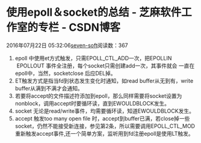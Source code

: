 
# 使用epoll＆socket的总结 -  芝麻软件工作室的专栏 - CSDN博客


2016年07月22日 05:32:06[seven-soft](https://me.csdn.net/softn)阅读数：367


1. epoll 中使用et方式触发，只需EPOLL_CTL_ADD一次，把EPOLLIN  EPOLLOUT 事件全注册，每个socket只需创建add一次，其事件就会
一直在epoll中，当然，socketclose 后应DEL掉。
2. ET触发方式是指当fd到状态发生变化时通知，如read buffer从无到有，write buffer从满到不满才会通知。
3. 若要将accept的文件描述符添加到epoll，那么同样需要将socket设置为nonblock，调用accept时要循环读，直到EWOULDBLOCK发生。
4. socket 无论是read/write事件，均需要循环读，知道EWOULDBLOCK发生。
5. accept 触发too many open file 时，accept到buffer已满，若close掉一些socket，仍然不能接受新连接，参见第2条，所以需要调用EPOLL_CTL_MOD重新触发accept事件,还一个简单方案，监听用到fd注册epoll是使用LT触发。

